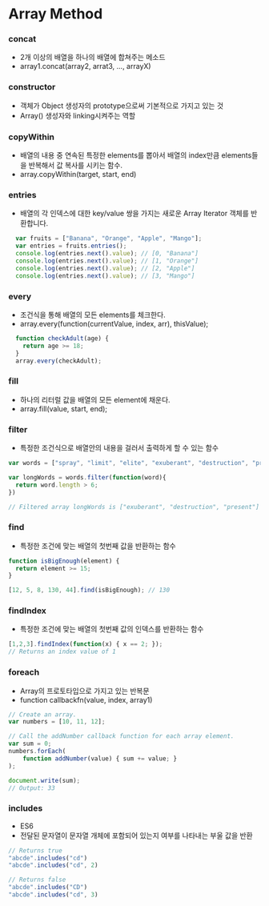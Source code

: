  # Array Method
  ### concat
  - 2개 이상의 배열을 하나의 배열에 합쳐주는 메소드
  - array1.concat(array2, arrat3, ..., arrayX)

  ### constructor
  - 객체가 Object 생성자의 prototype으로써 기본적으로 가지고 있는 것
  - Array() 생성자와 linking시켜주는 역할

  ### copyWithin
  - 배열의 내용 중 연속된 특정한 elements를 뽑아서 배열의 index만큼 elements들을 반복해서 값 복사를 시키는 함수.
  - array.copyWithin(target, start, end)

  ### entries
  - 배열의 각 인덱스에 대한 key/value 쌍을 가지는 새로운 Array Iterator 객체를 반환합니다.
  ```javascript
    var fruits = ["Banana", "Orange", "Apple", "Mango"];
    var entries = fruits.entries();
    console.log(entries.next().value); // [0, "Banana"]
    console.log(entries.next().value); // [1, "Orange"]
    console.log(entries.next().value); // [2, "Apple"]
    console.log(entries.next().value); // [3, "Mango"]
  ```

  ### every
  - 조건식을 통해 배열의 모든 elements를 체크한다.
  - array.every(function(currentValue, index, arr), thisValue);
  ```javascript
    function checkAdult(age) {
      return age >= 18;
    }
    array.every(checkAdult);
  ```
  
  ### fill 
  - 하나의 리터럴 값을 배열의 모든 element에 채운다.
  - array.fill(value, start, end);
  
  ### filter
  - 특정한 조건식으로 배열안의 내용을 걸러서 출력하게 할 수 있는 함수
  ```javascript
  var words = ["spray", "limit", "elite", "exuberant", "destruction", "present"];

  var longWords = words.filter(function(word){
    return word.length > 6;
  })

  // Filtered array longWords is ["exuberant", "destruction", "present"]
  ```

  ### find
  - 특정한 조건에 맞는 배열의 첫번째 값을 반환하는 함수
  ```javascript
  function isBigEnough(element) {
    return element >= 15;
  }

  [12, 5, 8, 130, 44].find(isBigEnough); // 130
  ```

  ### findIndex 
  - 특정한 조건에 맞는 배열의 첫번째 값의 인덱스를 반환하는 함수
  ```javascript
  [1,2,3].findIndex(function(x) { x == 2; });
  // Returns an index value of 1
  ```

  ### foreach
  - Array의 프로토타입으로 가지고 있는 반복문
  - function callbackfn(value, index, array1)
  ```javascript
  // Create an array.
  var numbers = [10, 11, 12];

  // Call the addNumber callback function for each array element.
  var sum = 0;
  numbers.forEach(
      function addNumber(value) { sum += value; }
  );

  document.write(sum);
  // Output: 33
  ```

  ### includes
  - ES6
  - 전달된 문자열이 문자열 개체에 포함되어 있는지 여부를 나타내는 부울 값을 반환
  ```javascript
  // Returns true 
  "abcde".includes("cd")
  "abcde".includes("cd", 2)

  // Returns false
  "abcde".includes("CD")
  "abcde".includes("cd", 3)
  ```